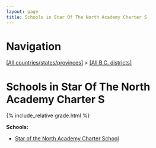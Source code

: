 ```yaml
---
layout: page
title: Schools in Star Of The North Academy Charter S
---
```

# Navigation

[[All countries/states/provinces]](../..) > [[All B.C. districts]](..)

# Schools in Star Of The North Academy Charter S

{% include_relative grade.html %}

**Schools:**

- [Star of the North Academy Charter School](Star_of_the_North_Academy_Charter_School.md)
